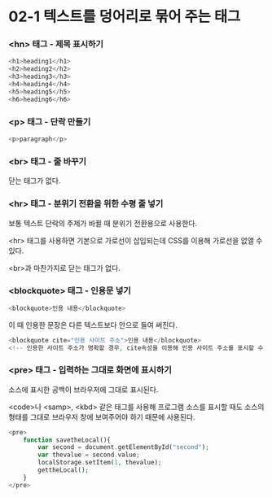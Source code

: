 # 02-1 텍스트를 덩어리로 묶어 주는 태그

### &lt;hn&gt; 태그 - 제목 표시하기

```php
<h1>heading1</h1>
<h2>heading2</h2>
<h3>heading3</h3>
<h4>heading4</h4>
<h5>heading5</h5>
<h6>heading6</h6>
```

### &lt;p&gt; 태그 - 단락 만들기

```php
<p>paragraph</p>
```

### &lt;br&gt; 태그 - 줄 바꾸기

닫는 태그가 없다.

### &lt;hr&gt; 태그 - 분위기 전환을 위한 수평 줄 넣기

보통 텍스트 단락의 주제가 바뀔 때 분위기 전환용으로 사용한다.

&lt;hr&gt; 태그를 사용하면 기본으로 가로선이 삽입되는데 CSS를 이용해 가로선을 없앨 수 있다.

&lt;br&gt;과 마찬가지로 닫는 태그가 없다.

### &lt;blockquote&gt; 태그 - 인용문 넣기

```php
<blockquote>인용 내용</blockquote>
```

이 때 인용한 문장은 다른 텍스트보다 안으로 들여 써진다.

```php
<blockquote cite="인용 사이트 주소">인용 내용</blockquote>
<!-- 인용한 사이트 주소가 명확할 경우, cite속성을 이용해 인용 사이트 주소를 표시할 수 있다. -->
```

### &lt;pre&gt; 태그 - 입력하는 그대로 화면에 표시하기

소스에 표시한 공백이 브라우저에 그대로 표시된다.

&lt;code&gt;나 &lt;samp&gt;, &lt;kbd&gt; 같은 태그를 사용해 프로그램 소스를 표시할 때도 소스의 형태를 그대로 브라우저 창에 보여주어야 하기 때문에 사용된다.

```php
<pre>
    function savetheLocal(){
        var second = document.getElementById("second");
        var thevalue = second.value;
        localStorage.setItem(1, thevalue);
        gettheLocal();
    }
</pre>
```



